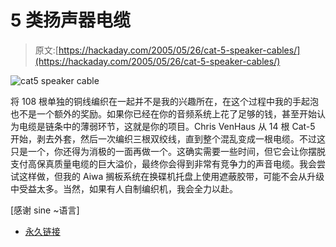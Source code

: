 # 5 类扬声器电缆

> 原文:[https://hackaday.com/2005/05/26/cat-5-speaker-cables/](https://hackaday.com/2005/05/26/cat-5-speaker-cables/)

![cat5 speaker cable](../Images/8df40a446a18a1626194381ea7f0d793.png)

将 108 根单独的铜线编织在一起并不是我的兴趣所在，在这个过程中我的手起泡也不是一个额外的奖励。如果你已经在你的音频系统上花了足够的钱，甚至开始认为电缆是链条中的薄弱环节，这就是你的项目。Chris VenHaus 从 14 根 Cat-5 开始，剥去外套，然后一次编织三根双绞线，直到整个混乱变成一根电缆。不过这只是一个，你还得为消极的一面再做一个。这确实需要一些时间，但它会让你摆脱支付高保真质量电缆的巨大溢价，最终你会得到非常有竞争力的声音电缆。我会尝试这样做，但我的 Aiwa 搁板系统在换碟机托盘上使用遮蔽胶带，可能不会从升级中受益太多。当然，如果有人自制编织机，我会全力以赴。

[感谢 sine ~语言]

*   [永久链接](http://www.venhaus1.com/diycatfivecables.html)